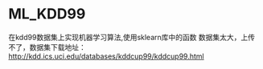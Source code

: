 # ML_KDD99
在kdd99数据集上实现机器学习算法,使用sklearn库中的函数
数据集太大，上传不了，数据集下载地址：http://kdd.ics.uci.edu/databases/kddcup99/kddcup99.html

